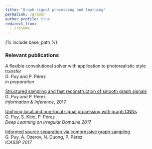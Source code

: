 ```yaml
---
title: "Graph signal processing and learning"
permalink: /graph/
author_profile: true
redirect_from:
  - /resume
---
```


{% include base_path %}

### Relevant publications

A flexible convolutional solver with application to photorealistic style transfer  
G. Puy and P. Pérez  
*in preparation*

[Structured sampling and fast reconstruction of smooth graph signals](https://arxiv.org/abs/1705.02202)  
G. Puy and P. Pérez  
*Information & Inference*, 2017

[Unifying local and non-local signal processing with graph CNNs](https://arxiv.org/pdf/1702.07759.pdf)  
G. Puy, S. Kitic, P. Pérez  
*Deep Learning on Irregular Domains 2017*

[Informed source separation via compressive graph sampling](https://hal.archives-ouvertes.fr/hal-01447982/document)  
G. Puy, A. Ozerov, N. Duong, P. Pérez  
*ICASSP 2017*
